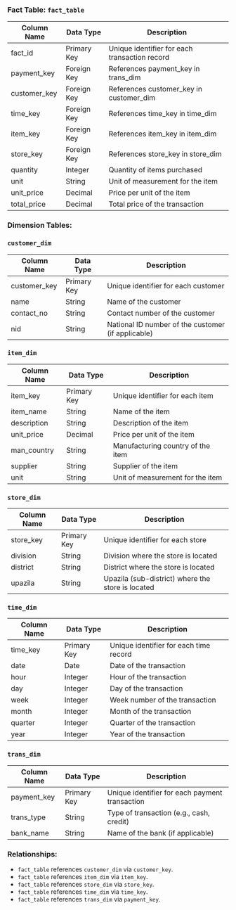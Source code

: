 ### Fact Table: `fact_table`

| Column Name | Data Type | Description |
| --- | --- | --- |
| fact_id | Primary Key | Unique identifier for each transaction record |
| payment_key | Foreign Key | References payment_key in trans_dim |
| customer_key | Foreign Key | References customer_key in customer_dim |
| time_key | Foreign Key | References time_key in time_dim |
| item_key | Foreign Key | References item_key in item_dim |
| store_key | Foreign Key | References store_key in store_dim |
| quantity | Integer | Quantity of items purchased |
| unit | String | Unit of measurement for the item |
| unit_price | Decimal | Price per unit of the item |
| total_price | Decimal | Total price of the transaction |

### Dimension Tables:

### `customer_dim`

| Column Name | Data Type | Description |
| --- | --- | --- |
| customer_key | Primary Key | Unique identifier for each customer |
| name | String | Name of the customer |
| contact_no | String | Contact number of the customer |
| nid | String | National ID number of the customer (if applicable) |

### `item_dim`

| Column Name | Data Type | Description |
| --- | --- | --- |
| item_key | Primary Key | Unique identifier for each item |
| item_name | String | Name of the item |
| description | String | Description of the item |
| unit_price | Decimal | Price per unit of the item |
| man_country | String | Manufacturing country of the item |
| supplier | String | Supplier of the item |
| unit | String | Unit of measurement for the item |

### `store_dim`

| Column Name | Data Type | Description |
| --- | --- | --- |
| store_key | Primary Key | Unique identifier for each store |
| division | String | Division where the store is located |
| district | String | District where the store is located |
| upazila | String | Upazila (sub-district) where the store is located |

### `time_dim`

| Column Name | Data Type | Description |
| --- | --- | --- |
| time_key | Primary Key | Unique identifier for each time record |
| date | Date | Date of the transaction |
| hour | Integer | Hour of the transaction |
| day | Integer | Day of the transaction |
| week | Integer | Week number of the transaction |
| month | Integer | Month of the transaction |
| quarter | Integer | Quarter of the transaction |
| year | Integer | Year of the transaction |

### `trans_dim`

| Column Name | Data Type | Description |
| --- | --- | --- |
| payment_key | Primary Key | Unique identifier for each payment transaction |
| trans_type | String | Type of transaction (e.g., cash, credit) |
| bank_name | String | Name of the bank (if applicable) |

### Relationships:

- `fact_table` references `customer_dim` via `customer_key`.
- `fact_table` references `item_dim` via `item_key`.
- `fact_table` references `store_dim` via `store_key`.
- `fact_table` references `time_dim` via `time_key`.
- `fact_table` references `trans_dim` via `payment_key`.

